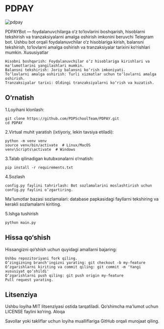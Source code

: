 <h1>PDPAY</h1>

![pdpay](https://github.com/user-attachments/assets/7e9b9c94-4688-49fb-9603-7772d3b00f2e)

PDPAYBot — foydalanuvchilarga o‘z to‘lovlarini boshqarish, hisoblarni tekshirish va tranzaksiyalarni amalga oshirish imkonini beruvchi Telegram bot. Ushbu bot orqali foydalanuvchilar o‘z hisoblariga kirish, balansni tekshirish, to‘lovlarni amalga oshirish va tranzaksiyalar tarixini ko‘rishlari mumkin.
Xususiyatlar

    Hisobni boshqarish: Foydalanuvchilar o‘z hisoblariga kirishlari va ma'lumotlarini yangilashlari mumkin.
    Balansni tekshirish: Joriy balansni ko‘rish imkoniyati.
    To‘lovlarni amalga oshirish: Turli xizmatlar uchun to‘lovlarni amalga oshirish.
    Tranzaksiyalar tarixi: Oldingi tranzaksiyalarni ko‘rish va kuzatish.

<h2>O‘rnatish</h2>

1.Loyihani klonlash:

    git clone https://github.com/PDPSchoolTeam/PDPAY.git
    cd PDPAY

2.Virtual muhit yaratish (ixtiyoriy, lekin tavsiya etiladi):

    python -m venv venv
    source venv/bin/activate  # Linux/MacOS
    venv\Scripts\activate  # Windows

3.Talab qilinadigan kutubxonalarni o‘rnatish:

    pip install -r requirements.txt

4.Sozlash

    config.py faylini tahrirlash: Bot sozlamalarini moslashtirish uchun config.py faylini o‘zgartiring.

Ma'lumotlar bazasi sozlamalari: database papkasidagi fayllarni tekshiring va kerakli sozlamalarni kiriting.

5.Ishga tushirish

    python main.py


<h2>Hissa qo‘shish</h2>

Hissangizni qo‘shish uchun quyidagi amallarni bajaring:

    Ushbu repozitoriyani fork qiling.
    O‘zingizning branch'ingizni yarating: git checkout -b my-feature
    O‘zgarishlarni kiriting va commit qiling: git commit -m 'Yangi xususiyat qo‘shildi'
    O‘zgarishlarni push qiling: git push origin my-feature
    Pull request yarating.

<h2>Litsenziya</h2>

Ushbu loyiha MIT litsenziyasi ostida tarqatiladi. Qo‘shimcha ma'lumot uchun LICENSE faylini ko‘ring.
Aloqa

Savollar yoki takliflar uchun loyiha mualliflariga GitHub orqali murojaat qiling.
